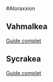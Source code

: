 #Atoraxxion
## Vahmalkea
[Guide complet](https://github.com/Varatheon/Atoraxxion/blob/main/Vahmalkea/READM.md)
## Sycrakea
[Guide complet](https://github.com/Varatheon/Atoraxxion/blob/main/Sycrakea/READM.md)
